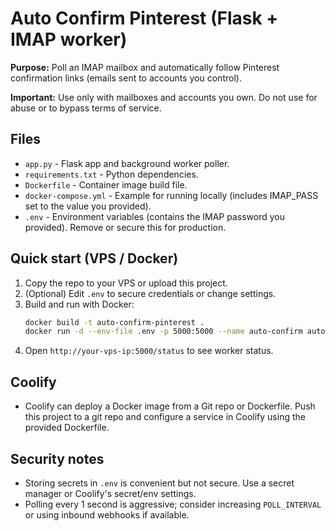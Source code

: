 # Auto Confirm Pinterest (Flask + IMAP worker)

**Purpose:** Poll an IMAP mailbox and automatically follow Pinterest confirmation links (emails sent to accounts you control).

**Important:** Use only with mailboxes and accounts you own. Do not use for abuse or to bypass terms of service.

## Files
- `app.py` - Flask app and background worker poller.
- `requirements.txt` - Python dependencies.
- `Dockerfile` - Container image build file.
- `docker-compose.yml` - Example for running locally (includes IMAP_PASS set to the value you provided).
- `.env` - Environment variables (contains the IMAP password you provided). Remove or secure this for production.

## Quick start (VPS / Docker)
1. Copy the repo to your VPS or upload this project.
2. (Optional) Edit `.env` to secure credentials or change settings.
3. Build and run with Docker:
   ```bash
   docker build -t auto-confirm-pinterest .
   docker run -d --env-file .env -p 5000:5000 --name auto-confirm auto-confirm-pinterest
   ```
4. Open `http://your-vps-ip:5000/status` to see worker status.

## Coolify
- Coolify can deploy a Docker image from a Git repo or Dockerfile. Push this project to a git repo and configure a service in Coolify using the provided Dockerfile.

## Security notes
- Storing secrets in `.env` is convenient but not secure. Use a secret manager or Coolify's secret/env settings.
- Polling every 1 second is aggressive; consider increasing `POLL_INTERVAL` or using inbound webhooks if available.
